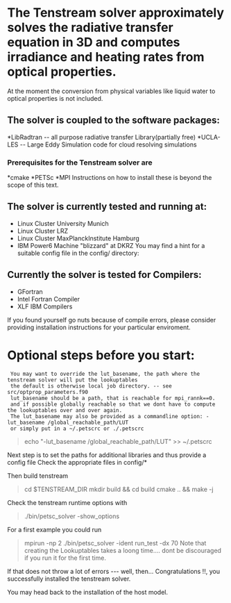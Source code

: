 # The Tenstream solver approximately solves the radiative transfer equation in 3D and computes irradiance and heating rates from optical properties.

  At the moment the conversion from physical variables like liquid water
  to optical properties is not included.

## The solver is coupled to the software packages:
*LibRadtran  -- all purpose radiative transfer Library(partially free)
*UCLA-LES    -- Large Eddy Simulation code for cloud resolving simulations

### Prerequisites for the Tenstream solver are
  *cmake
  *PETSc
  *MPI
 Instructions on how to install these is beyond the scope of this text.

## The solver is currently tested and running at:
* Linux Cluster University Munich
* Linux Cluster LRZ
* Linux Cluster MaxPlanckInstitute Hamburg
* IBM Power6  Machine "blizzard" at DKRZ
 You may find a hint for a suitable config file in the config/ directory:

## Currently the solver is tested for Compilers:
* GFortran
* Intel Fortran Compiler
* XLF IBM Compilers

 If you found yourself go nuts because of compile errors,
 please consider providing installation instructions
 for your particular enviroment.

# Optional steps before you start:
```
 You may want to override the lut_basename, the path where the tenstream solver will put the lookuptables
 the default is otherwise local job directory. -- see src/optprop_parameters.f90
 lut_basename should be a path, that is reachable for mpi_rannk==0.
 and if possible globally reachable so that we dont have to compute the lookuptables over and over again.
 The lut_basename may also be provided as a commandline option: -lut_basename /global_reachable_path/LUT
 or simply put in a ~/.petscrc or ./.petscrc
```
>echo "-lut_basename /global_reachable_path/LUT" >> ~/.petscrc

 Next step is to set the paths for additional libraries and thus provide a config file
 Check the appropriate files in config/*

Then build tenstream
>cd $TENSTREAM_DIR
>mkdir build && cd build
>cmake .. && make -j

Check the tenstream runtime options with
>./bin/petsc_solver -show_options

For a first example you could run
>mpirun -np 2 ./bin/petsc_solver -ident run_test -dx 70
Note that creating the Lookuptables takes a loong time.... dont be discouraged if you run it for the first time.

If that does not throw a lot of errors ---
well, then... Congratulations !!, you successfully installed the tenstream solver.

You may head back to the installation of the host model.

